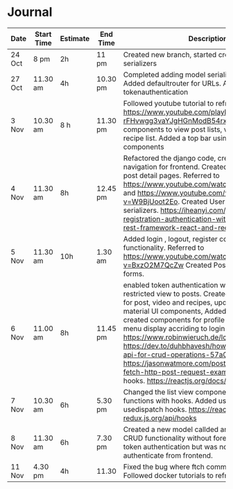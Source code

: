 # Journal
Date | Start Time | Estimate | End Time | Description
-----| -----------| ---------|---------| ------------
24 Oct | 8 pm | 2h| 11 pm | Created new branch, started creating DRF serializers
27 Oct | 11.30 am | 4h| 10.30 pm | Completed adding model serializers and viewsets.  Added defaultrouter for URLs. Added tokenauthentication
3 Nov | 10.30 am | 8 h| 11.30 pm | Followed youtube tutorial to refresh React . https://www.youtube.com/playlist?list=PLC3y8-rFHvwgg3vaYJgHGnModB54rxOk3 . Added components to view post lists, video lists and recipe list. Added a top bar using Mateial UI-components
4 Nov| 11.30 am | 8h| 12.45 pm| Refactored the django code, created layout and navigation for frontend. Created post create and post detail pages. Referred to https://www.youtube.com/watch?v=uZgRbnIsgrA and https://www.youtube.com/watch?v=W9BjUoot2Eo. Created User registration, login serializers. https://iheanyi.com/journal/user-registration-authentication-with-django-django-rest-framework-react-and-redux/
5 Nov|11.30 am| 10h | 1.30 am| Added login , logout, register components and the functionality. Referred to https://www.youtube.com/watch?v=BxzO2M7QcZw Created Post and video create forms.
6 Nov| 11.00 am|8h| 11.45 pm| enabled token authentication with login pages and restricted view to posts. Created CRUD operations for post, video and recipes, updated forms with material UI components, Addeded sessionStorage , created components for profile , home. Changed menu display accriding to login status. https://www.robinwieruch.de/local-storage-react, https://dev.to/duhbhavesh/how-to-use-fetch-api-for-crud-operations-57a0, https://jasonwatmore.com/post/2020/02/01/react-fetch-http-post-request-examples. tried to use hooks. https://reactjs.org/docs/hooks-intro.html
7 Nov| 10.30 am| 6h|5.30 pm | Changed the list view components to stateful functions with hooks. Added useSelector and usedispatch hooks. https://react-redux.js.org/api/hooks
8 Nov| 11.30 am| 6h| 7.30 pm | Created a new model callded article to test the CRUD functionality without foreign keys. Tried the token authentication but was not able to authenticate from frontend. 
11 Nov | 4.30 pm| 4h| 11.30 | Fixed the bug where ftch command is looped. Followed docker tutorials to refresh

